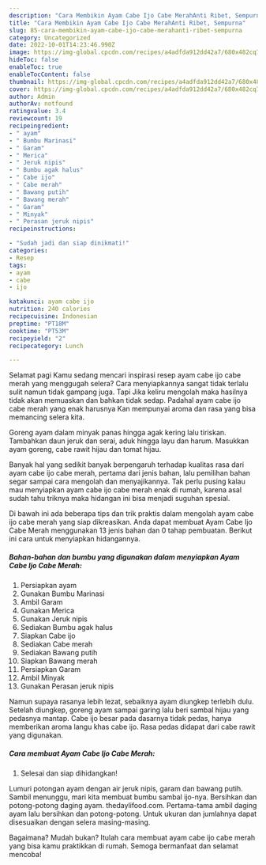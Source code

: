 ```yaml
---
description: "Cara Membikin Ayam Cabe Ijo Cabe MerahAnti Ribet, Sempurna"
title: "Cara Membikin Ayam Cabe Ijo Cabe MerahAnti Ribet, Sempurna"
slug: 85-cara-membikin-ayam-cabe-ijo-cabe-merahanti-ribet-sempurna
category: Uncategorized
date: 2022-10-01T14:23:46.990Z
image: https://img-global.cpcdn.com/recipes/a4adfda912dd42a7/680x482cq70/ayam-cabe-ijo-cabe-merah-foto-resep-utama.jpg
hideToc: false
enableToc: true
enableTocContent: false
thumbnail: https://img-global.cpcdn.com/recipes/a4adfda912dd42a7/680x482cq70/ayam-cabe-ijo-cabe-merah-foto-resep-utama.jpg
cover: https://img-global.cpcdn.com/recipes/a4adfda912dd42a7/680x482cq70/ayam-cabe-ijo-cabe-merah-foto-resep-utama.jpg
author: Admin
authorAv: notfound
ratingvalue: 3.4
reviewcount: 19
recipeingredient:
- " ayam"
- " Bumbu Marinasi"
- " Garam"
- " Merica"
- " Jeruk nipis"
- " Bumbu agak halus"
- " Cabe ijo"
- " Cabe merah"
- " Bawang putih"
- " Bawang merah"
- " Garam"
- " Minyak"
- " Perasan jeruk nipis"
recipeinstructions:

- "Sudah jadi dan siap dinikmati!"
categories:
- Resep
tags:
- ayam
- cabe
- ijo

katakunci: ayam cabe ijo 
nutrition: 240 calories
recipecuisine: Indonesian
preptime: "PT18M"
cooktime: "PT53M"
recipeyield: "2"
recipecategory: Lunch

---
```



Selamat pagi Kamu sedang mencari inspirasi resep ayam cabe ijo cabe merah yang menggugah selera? Cara menyiapkannya sangat tidak terlalu sulit namun tidak gampang juga. Tapi Jika keliru mengolah maka hasilnya tidak akan memuaskan dan bahkan tidak sedap. Padahal ayam cabe ijo cabe merah yang enak harusnya Kan mempunyai aroma dan rasa yang bisa memancing selera kita.


Goreng ayam dalam minyak panas hingga agak kering lalu tiriskan. Tambahkan daun jeruk dan serai, aduk hingga layu dan harum. Masukkan ayam goreng, cabe rawit hijau dan tomat hijau.

Banyak hal yang sedikit banyak berpengaruh terhadap kualitas rasa dari ayam cabe ijo cabe merah, pertama dari jenis bahan, lalu pemilihan bahan segar sampai cara mengolah dan menyajikannya. Tak perlu pusing kalau mau menyiapkan ayam cabe ijo cabe merah enak di rumah, karena asal sudah tahu triknya maka hidangan ini bisa menjadi suguhan spesial.


Di bawah ini ada beberapa tips dan trik praktis dalam mengolah ayam cabe ijo cabe merah yang siap dikreasikan. Anda dapat membuat Ayam Cabe Ijo Cabe Merah menggunakan 13 jenis bahan dan 0 tahap pembuatan. Berikut ini cara untuk menyiapkan hidangannya.

<!--inarticleads1-->

##### Bahan-bahan dan bumbu yang digunakan dalam menyiapkan Ayam Cabe Ijo Cabe Merah:

1. Persiapkan  ayam
1. Gunakan  Bumbu Marinasi
1. Ambil  Garam
1. Gunakan  Merica
1. Gunakan  Jeruk nipis
1. Sediakan  Bumbu agak halus
1. Siapkan  Cabe ijo
1. Sediakan  Cabe merah
1. Sediakan  Bawang putih
1. Siapkan  Bawang merah
1. Persiapkan  Garam
1. Ambil  Minyak
1. Gunakan  Perasan jeruk nipis


Namun supaya rasanya lebih lezat, sebaiknya ayam diungkep terlebih dulu. Setelah diungkep, goreng ayam sampai garing lalu beri sambal hijau yang pedasnya mantap. Cabe ijo besar pada dasarnya tidak pedas, hanya memberikan aroma langu khas cabe ijo. Rasa pedas didapat dari cabe rawit yang digunakan. 

<!--inarticleads2-->

##### Cara membuat Ayam Cabe Ijo Cabe Merah:


1. Selesai dan siap dihidangkan!

Lumuri potongan ayam dengan air jeruk nipis, garam dan bawang putih. Sambil menunggu, mari kita membuat bumbu sambal ijo-nya. Bersihkan dan potong-potong daging ayam. thedaylifood.com. Pertama-tama ambil daging ayam lalu bersihkan dan potong-potong. Untuk ukuran dan jumlahnya dapat disesuaikan dengan selera masing-masing. 

Bagaimana? Mudah bukan? Itulah cara membuat ayam cabe ijo cabe merah yang bisa kamu praktikkan di rumah. Semoga bermanfaat dan selamat mencoba!
